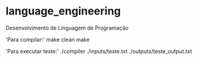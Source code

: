 # language_engineering
Desenvolvimento de Linguagem de Programação

'Para compilar:'
make clean
make

'Para executar teste:'
./compiler ./inputs/teste.txt ./outputs/teste_output.txt
